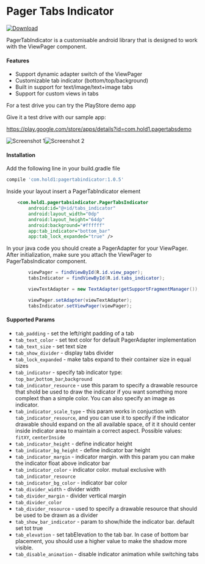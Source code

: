 # Pager Tabs Indicator

[ ![Download](https://api.bintray.com/packages/crysis21/Android/PagerTabIndicator/images/download.svg) ](https://bintray.com/crysis21/Android/PagerTabIndicator/_latestVersion)

PagerTabIndicator is a customisable android library that is designed to work with the ViewPager component.

#### Features
* Support dynamic adapter switch of the ViewPager
* Customizable tab indicator (bottom/top/background)
* Built in support for text/image/text+image tabs
* Support for custom views in tabs

For a test drive you can try the PlayStore demo app


Give it a test drive with our sample app:

https://play.google.com/store/apps/details?id=com.hold1.pagertabsdemo

![Screenshot 1](https://s3-us-west-2.amazonaws.com/anaface-pictures/ss_1.png)![Screenshot 2](https://s3-us-west-2.amazonaws.com/anaface-pictures/ss_2.png)


#### Installation
Add the following line in your build.gradle file

```gradle
compile 'com.hold1:pagertabindicator:1.0.5'
```

Inside your layout insert a PagerTabIndicator element

```xml
    <com.hold1.pagertabsindicator.PagerTabsIndicator
        android:id="@+id/tabs_indicator"
        android:layout_width="0dp"
        android:layout_height="64dp"
        android:background="#ffffff"
        app:tab_indicator="bottom_bar"
        app:tab_lock_expanded="true" />
```

In your java code you should create a PagerAdapter for your ViewPager. After initialization, make sure you attach the ViewPager to PagerTabsIndicator component.

```java
        viewPager = findViewById(R.id.view_pager);
        tabsIndicator = findViewById(R.id.tabs_indicator);

        viewTextAdapter = new TextAdapter(getSupportFragmentManager());

        viewPager.setAdapter(viewTextAdapter);
        tabsIndicator.setViewPager(viewPager);
```


#### Supported Params

* `tab_padding` - set the left/right padding of a tab
* `tab_text_color` - set text color for default PagerAdapter implementation
* `tab_text_size` - set text size
* `tab_show_divider` - display tabs divider
* `tab_lock_expanded` - make tabs expand to their container size in equal sizes
* `tab_indicator` - specify tab indicator type: `top_bar`,`bottom_bar`,`background`
* `tab_indicator_resource` - use this param to specify a drawable resource that shold be used to draw the indicator if you want something more complext than a simple color. You can also specify an image as indicator.
* `tab_indicator_scale_type` - this param works in conjuction with `tab_indicator_resource`, and you can use it to specify if the indicator drawable should expand on the all available space, of it it should center inside indicator area to maintain a correct aspect. Possible values: `fitXY`, `centerInside`
* `tab_indicator_height` - define indicator height
* `tab_indicator_bg_height` - define indicator bar height
* `tab_indicator_margin` - indicator margin. with this param you can make the indicator float above indicator bar
* `tab_indicator_color` - indicator color. mutual exclusive with `tab_indicator_resource`
* `tab_indicator_bg_color` - indicator bar color
* `tab_divider_width` - divider width
* `tab_divider_margin` - divider vertical margin
* `tab_divider_color`
* `tab_divider_resource` - used to specify a drawable resource that should be used to be drawn as a divider
* `tab_show_bar_indicator` - param to show/hide the indicator bar. default set tot true
* `tab_elevation` - set tabElevation to the tab bar. In case of bottom bar placement, you should use a higher value to make the shadow more visible.
* `tab_disable_animation` - disable indicator animation while switching tabs
